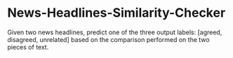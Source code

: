 # News-Headlines-Similarity-Checker

Given two news headlines, predict one of the three output labels: [agreed, disagreed, unrelated] based on the comparison performed on the two pieces of text.
